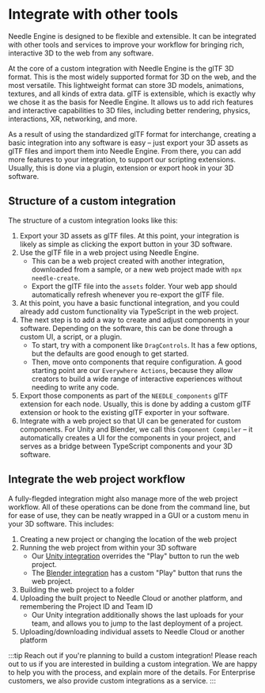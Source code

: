 <br/>
<!-- <div class="centered" style="display: flex;
    align-items: center;
    gap: 20px;
    font-size: 2em;
    font-weight: 100;">
    <img src="/logo.png" style="max-height:70px;" title="Needle Logo" alt="Needle Logo"/> 
    +
    <span style="font-size: 50px;">✨</span> 
</div> -->

# Integrate with other tools

Needle Engine is designed to be flexible and extensible. It can be integrated with other tools and services to improve your workflow for bringing rich, interactive 3D to the web from any software.

At the core of a custom integration with Needle Engine is the glTF 3D format. This is the most widely supported format for 3D on the web, and the most versatile. This lightweight format can store 3D models, animations, textures, and all kinds of extra data. glTF is extensible, which is exactly why we chose it as the basis for Needle Engine. It allows us to add rich features and interactive capabilities to 3D files, including better rendering, physics, interactions, XR, networking, and more.

As a result of using the standardized glTF format for interchange, creating a basic integration into any software is easy – just export your 3D assets as glTF files and import them into Needle Engine. From there, you can add more features to your integration, to support our scripting extensions. Usually, this is done via a plugin, extension or export hook in your 3D software.

## Structure of a custom integration
The structure of a custom integration looks like this:

1. Export your 3D assets as glTF files. At this point, your integration is likely as simple as clicking the export button in your 3D software.
2. Use the glTF file in a web project using Needle Engine.
   - This can be a web project created with another integration, downloaded from a sample, or a new web project made with `npx needle-create`.
   - Export the glTF file into the `assets` folder. Your web app should automatically refresh whenever you re-export the glTF file.
3. At this point, you have a basic functional integration, and you could already add custom functionality via TypeScript in the web project.
4. The next step is to add a way to create and adjust components in your software. Depending on the software, this can be done through a custom UI, a script, or a plugin.
   - To start, try with a component like `DragControls`. It has a few options, but the defaults are good enough to get started.
   - Then, move onto components that require configuration. A good starting point are our `Everywhere Actions`, because they allow creators to build a wide range of interactive experiences without needing to write any code.
5. Export those components as part of the `NEEDLE_components` glTF extension for each node. Usually, this is done by adding a custom glTF extension or hook to the existing glTF exporter in your software.
6. Integrate with a web project so that UI can be generated for custom components. For Unity and Blender, we call this `Component Compiler` – it automatically creates a UI for the components in your project, and serves as a bridge between TypeScript components and your 3D software.

## Integrate the web project workflow

A fully-flegded integration might also manage more of the web project workflow. All of these operations can be done from the command line, but for ease of use, they can be neatly wrapped in a GUI or a custom menu in your 3D software. This includes:

1. Creating a new project or changing the location of the web project
2. Running the web project from within your 3D software
   - Our [Unity integration](./../unity/) overrides the "Play" button to run the web project.
   - The [Blender integration](./../blender/) has a custom "Play" button that runs the web project.
3. Building the web project to a folder
4. Uploading the built project to Needle Cloud or another platform, and remembering the Project ID and Team ID
   - Our Unity integration additionally shows the last uploads for your team, and allows you to jump to the last deployment of a project.
5. Uploading/downloading individual assets to Needle Cloud or another platform

:::tip Reach out if you're planning to build a custom integration!
Please reach out to us if you are interested in building a custom integration. We are happy to help you with the process, and explain more of the details. For Enterprise customers, we also provide custom integrations as a service.
:::